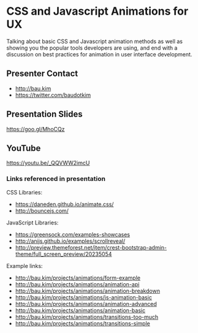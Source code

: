 # CSS and Javascript Animations for UX

Talking about basic CSS and Javascript animation methods as well as showing you the popular tools developers are using, and end with a discussion on best practices for animation in user interface development.

## Presenter Contact

* http://bau.kim
* https://twitter.com/baudotkim

## Presentation Slides

https://goo.gl/MhoCQz

## YouTube
https://youtu.be/_QQVWW2imcU

### Links referenced in presentation

CSS Libraries:
* https://daneden.github.io/animate.css/
* http://bouncejs.com/

JavaScript Libraries:
* https://greensock.com/examples-showcases
* http://anijs.github.io/examples/scrollreveal/
* http://preview.themeforest.net/item/crest-bootstrap-admin-theme/full_screen_preview/20235054

Example links:
* http://bau.kim/projects/animations/form-example
* http://bau.kim/projects/animations/animation-api
* http://bau.kim/projects/animations/animation-breakdown
* http://bau.kim/projects/animations/js-animation-basic
* http://bau.kim/projects/animations/animation-advanced
* http://bau.kim/projects/animations/animation-basic
* http://bau.kim/projects/animations/transitions-too-much
* http://bau.kim/projects/animations/transitions-simple
